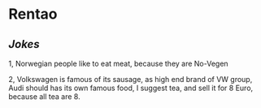 # Rentao
## _Jokes_

1, Norwegian people like to eat meat, because they are No-Vegen

2, Volkswagen is famous of its sausage, as high end brand of VW group, Audi should has its own famous food, I suggest tea, and sell it for 8 Euro, because all tea are 8.

